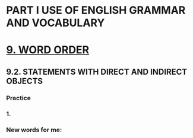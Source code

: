 # PART I USE OF ENGLISH GRAMMAR AND VOCABULARY
# [9. WORD ORDER](../9.README.md)
## 9.2. STATEMENTS WITH DIRECT AND INDIRECT OBJECTS
### Practice 
### 1.

### New words for me: